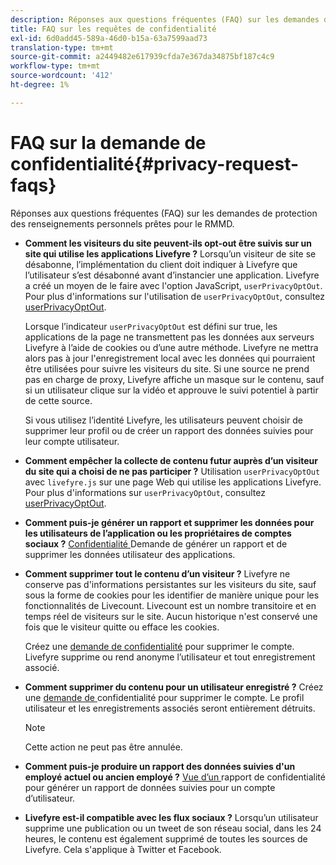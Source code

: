 ```yaml
---
description: Réponses aux questions fréquentes (FAQ) sur les demandes de protection des renseignements personnels prêtes pour le RMMD.
title: FAQ sur les requêtes de confidentialité
exl-id: 6d0add45-589a-46d0-b15a-63a7599aad73
translation-type: tm+mt
source-git-commit: a2449482e617939cfda7e367da34875bf187c4c9
workflow-type: tm+mt
source-wordcount: '412'
ht-degree: 1%

---
```


# FAQ sur la demande de confidentialité{#privacy-request-faqs}

Réponses aux questions fréquentes (FAQ) sur les demandes de protection des renseignements personnels prêtes pour le RMMD.

* **Comment les visiteurs du site peuvent-ils opt-out être suivis sur un site qui utilise les applications Livefyre ?** Lorsqu’un visiteur de site se désabonne, l’implémentation du client doit indiquer à Livefyre que l’utilisateur s’est désabonné avant d’instancier une application. Livefyre a créé un moyen de le faire avec l&#39;option JavaScript, `userPrivacyOptOut`. Pour plus d&#39;informations sur l&#39;utilisation de `userPrivacyOptOut`, consultez [userPrivacyOptOut](/help/using/c-settings-other/c-gdpr-compliance/c-userprivacyoptout.md).

   Lorsque l’indicateur `userPrivacyOptOut` est défini sur true, les applications de la page ne transmettent pas les données aux serveurs Livefyre à l’aide de cookies ou d’une autre méthode. Livefyre ne mettra alors pas à jour l&#39;enregistrement local avec les données qui pourraient être utilisées pour suivre les visiteurs du site. Si une source ne prend pas en charge de proxy, Livefyre affiche un masque sur le contenu, sauf si un utilisateur clique sur la vidéo et approuve le suivi potentiel à partir de cette source.

   Si vous utilisez l’identité Livefyre, les utilisateurs peuvent choisir de supprimer leur profil ou de créer un rapport des données suivies pour leur compte utilisateur.

* **Comment empêcher la collecte de contenu futur auprès d’un visiteur du site qui a choisi de ne pas participer ?** Utilisation  `userPrivacyOptOut` avec  `livefyre.js` sur une page Web qui utilise les applications Livefyre. Pour plus d&#39;informations sur `userPrivacyOptOut`, consultez [userPrivacyOptOut](/help/using/c-settings-other/c-gdpr-compliance/c-userprivacyoptout.md).

* **Comment puis-je générer un rapport et supprimer les données pour les utilisateurs de l’application ou les propriétaires de comptes sociaux ?** [Confidentialité ](../../c-settings-other/c-gdpr-compliance/c-privacy-requests.md#c_privacy_requests) Demande de générer un rapport et de supprimer les données utilisateur des applications.

* **Comment supprimer tout le contenu d’un visiteur ?** Livefyre ne conserve pas d&#39;informations persistantes sur les visiteurs du site, sauf sous la forme de cookies pour les identifier de manière unique pour les fonctionnalités de Livecount. Livecount est un nombre transitoire et en temps réel de visiteurs sur le site. Aucun historique n&#39;est conservé une fois que le visiteur quitte ou efface les cookies.

   Créez une [demande de confidentialité](../../c-settings-other/c-gdpr-compliance/c-privacy-requests.md#c_privacy_requests) pour supprimer le compte. Livefyre supprime ou rend anonyme l’utilisateur et tout enregistrement associé.

* **Comment supprimer du contenu pour un utilisateur enregistré ?** Créez une  [demande de ](../../c-settings-other/c-gdpr-compliance/c-privacy-requests.md#c_privacy_requests) confidentialité pour supprimer le compte. Le profil utilisateur et les enregistrements associés seront entièrement détruits.

   >[!NOTE]
   >
   >Cette action ne peut pas être annulée.

* **Comment puis-je produire un rapport des données suivies d&#39;un employé actuel ou ancien employé ?** [Vue d’un ](../../c-settings-other/c-gdpr-compliance/c-view-a-privacy-report.md#c_view_a_privacy_report) rapport de confidentialité pour générer un rapport de données suivies pour un compte d’utilisateur.

* **Livefyre est-il compatible avec les flux sociaux ?** Lorsqu’un utilisateur supprime une publication ou un tweet de son réseau social, dans les 24 heures, le contenu est également supprimé de toutes les sources de Livefyre. Cela s&#39;applique à Twitter et Facebook.

